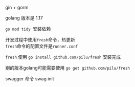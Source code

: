 gin + gorm

golang 版本是 1.17

`go mod tidy `安装依赖

开发过程中使用`fresh`命令，热更新  
`fresh`命令的配置文件是`runner.conf`

`fresh` 使用 `go install github.com/pilu/fresh` 安装完成

别的版本golang可能需要使用 `go get github.com/pilu/fresh`

swagger 命令 swag init
